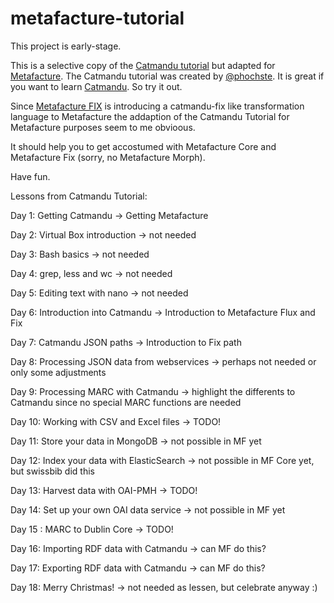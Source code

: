 # metafacture-tutorial

This project is early-stage.

This is a selective copy of the [Catmandu tutorial](https://librecatproject.wordpress.com/2014/12/01/day-1-getting-catmandu/) but adapted for [Metafacture](https://github.com/metafacture).
The Catmandu tutorial was created by [@phochste](https://github.com/phochste). It is great if you want to learn [Catmandu](https://github.com/LibreCat/Catmandu). So try it out.

Since [Metafacture FIX](https://github.com/metafacture/metafacture-fix) is introducing a catmandu-fix like transformation language to Metafacture the addaption of the Catmandu Tutorial for Metafacture purposes seem to me obvioous.

It should help you to get accostumed with Metafacture Core and Metafacture Fix (sorry, no Metafacture Morph).

Have fun.


Lessons from Catmandu Tutorial:

Day 1: Getting Catmandu -> Getting Metafacture

Day 2: Virtual Box introduction -> not needed

Day 3: Bash basics -> not needed

Day 4: grep, less and wc -> not needed

Day 5: Editing text with nano -> not needed

Day 6: Introduction into Catmandu -> Introduction to Metafacture Flux and Fix

Day 7: Catmandu JSON paths -> Introduction to Fix path

Day 8: Processing JSON data from webservices -> perhaps not needed or only some adjustments

Day 9: Processing MARC with Catmandu -> highlight the differents to Catmandu since no special MARC functions are needed

Day 10: Working with CSV and Excel files -> TODO!

Day 11: Store your data in MongoDB -> not possible in MF yet

Day 12: Index your data with ElasticSearch ->  not possible in MF Core yet, but swissbib did this

Day 13: Harvest data with OAI-PMH -> TODO!

Day 14: Set up your own OAI data service -> not possible in MF yet

Day 15 : MARC to Dublin Core -> TODO!

Day 16: Importing RDF data with Catmandu -> can MF do this?

Day 17: Exporting RDF data with Catmandu -> can MF do this?

Day 18: Merry Christmas! -> not needed as lessen, but celebrate anyway :)
